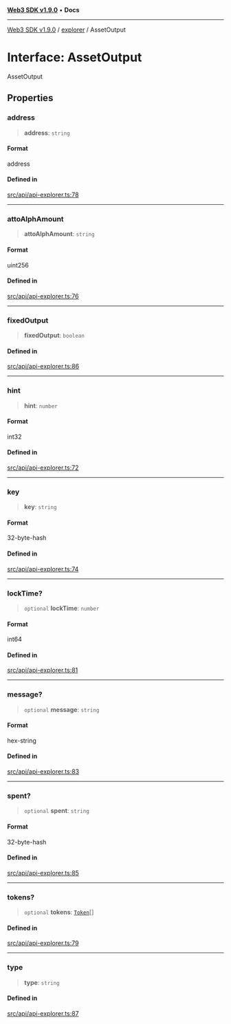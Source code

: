 [**Web3 SDK v1.9.0**](../../../README.md) • **Docs**

***

[Web3 SDK v1.9.0](../../../globals.md) / [explorer](../README.md) / AssetOutput

# Interface: AssetOutput

AssetOutput

## Properties

### address

> **address**: `string`

#### Format

address

#### Defined in

[src/api/api-explorer.ts:78](https://github.com/Mystic-Nayy/alephium-web3/blob/c1afd789a197ce5fe21f08c2965942090157c33d/packages/web3/src/api/api-explorer.ts#L78)

***

### attoAlphAmount

> **attoAlphAmount**: `string`

#### Format

uint256

#### Defined in

[src/api/api-explorer.ts:76](https://github.com/Mystic-Nayy/alephium-web3/blob/c1afd789a197ce5fe21f08c2965942090157c33d/packages/web3/src/api/api-explorer.ts#L76)

***

### fixedOutput

> **fixedOutput**: `boolean`

#### Defined in

[src/api/api-explorer.ts:86](https://github.com/Mystic-Nayy/alephium-web3/blob/c1afd789a197ce5fe21f08c2965942090157c33d/packages/web3/src/api/api-explorer.ts#L86)

***

### hint

> **hint**: `number`

#### Format

int32

#### Defined in

[src/api/api-explorer.ts:72](https://github.com/Mystic-Nayy/alephium-web3/blob/c1afd789a197ce5fe21f08c2965942090157c33d/packages/web3/src/api/api-explorer.ts#L72)

***

### key

> **key**: `string`

#### Format

32-byte-hash

#### Defined in

[src/api/api-explorer.ts:74](https://github.com/Mystic-Nayy/alephium-web3/blob/c1afd789a197ce5fe21f08c2965942090157c33d/packages/web3/src/api/api-explorer.ts#L74)

***

### lockTime?

> `optional` **lockTime**: `number`

#### Format

int64

#### Defined in

[src/api/api-explorer.ts:81](https://github.com/Mystic-Nayy/alephium-web3/blob/c1afd789a197ce5fe21f08c2965942090157c33d/packages/web3/src/api/api-explorer.ts#L81)

***

### message?

> `optional` **message**: `string`

#### Format

hex-string

#### Defined in

[src/api/api-explorer.ts:83](https://github.com/Mystic-Nayy/alephium-web3/blob/c1afd789a197ce5fe21f08c2965942090157c33d/packages/web3/src/api/api-explorer.ts#L83)

***

### spent?

> `optional` **spent**: `string`

#### Format

32-byte-hash

#### Defined in

[src/api/api-explorer.ts:85](https://github.com/Mystic-Nayy/alephium-web3/blob/c1afd789a197ce5fe21f08c2965942090157c33d/packages/web3/src/api/api-explorer.ts#L85)

***

### tokens?

> `optional` **tokens**: [`Token`](Token.md)[]

#### Defined in

[src/api/api-explorer.ts:79](https://github.com/Mystic-Nayy/alephium-web3/blob/c1afd789a197ce5fe21f08c2965942090157c33d/packages/web3/src/api/api-explorer.ts#L79)

***

### type

> **type**: `string`

#### Defined in

[src/api/api-explorer.ts:87](https://github.com/Mystic-Nayy/alephium-web3/blob/c1afd789a197ce5fe21f08c2965942090157c33d/packages/web3/src/api/api-explorer.ts#L87)
